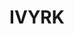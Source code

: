 ---
inv_num: 2018-072
add_credit:
url: 2018-072-ivyrk
title: IVYRK
year: '2018'
display_year: '2018'
medium: IQDemy Premium UV ink on​ ​IKEA LINNMON​ table tops
dims: 118 x 29.5
pitch:
ps:
live_url:
youtube:
related_code:
subheading:
download:
commission:
related:
layout: things-i-made
---